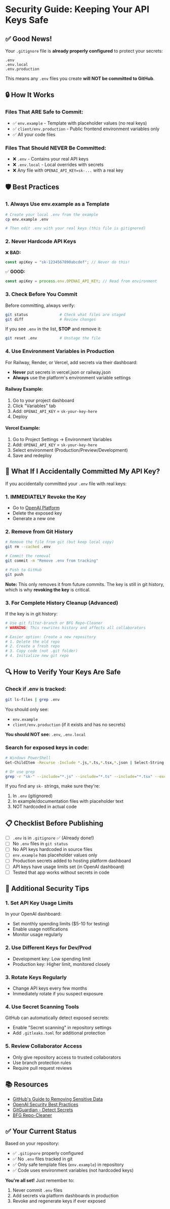 # Security Guide: Keeping Your API Keys Safe

## ✅ Good News!

Your `.gitignore` file is **already properly configured** to protect your secrets:

```gitignore
.env
.env.local
.env.production
```

This means any `.env` files you create **will NOT be committed to GitHub**.

## 🔒 How It Works

### Files That ARE Safe to Commit:
- ✅ `env.example` - Template with placeholder values (no real keys)
- ✅ `client/env.production` - Public frontend environment variables only
- ✅ All your code files

### Files That Should NEVER Be Committed:
- ❌ `.env` - Contains your real API keys
- ❌ `.env.local` - Local overrides with secrets
- ❌ Any file with `OPENAI_API_KEY=sk-...` with a real key

## 🛡️ Best Practices

### 1. **Always Use env.example as a Template**

```bash
# Create your local .env from the example
cp env.example .env

# Then edit .env with your real keys (this file is gitignored)
```

### 2. **Never Hardcode API Keys**

❌ **BAD:**
```javascript
const apiKey = "sk-1234567890abcdef"; // Never do this!
```

✅ **GOOD:**
```javascript
const apiKey = process.env.OPENAI_API_KEY; // Read from environment
```

### 3. **Check Before You Commit**

Before committing, always verify:
```bash
git status              # Check what files are staged
git diff                # Review changes
```

If you see `.env` in the list, **STOP** and remove it:
```bash
git reset .env          # Unstage the file
```

### 4. **Use Environment Variables in Production**

For Railway, Render, or Vercel, add secrets via their dashboard:
- **Never** put secrets in vercel.json or railway.json
- **Always** use the platform's environment variable settings

#### Railway Example:
1. Go to your project dashboard
2. Click "Variables" tab
3. Add: `OPENAI_API_KEY` = `sk-your-key-here`
4. Deploy

#### Vercel Example:
1. Go to Project Settings → Environment Variables
2. Add: `OPENAI_API_KEY` = `sk-your-key-here`
3. Select environment (Production/Preview/Development)
4. Save and redeploy

## 🚨 What If I Accidentally Committed My API Key?

If you accidentally committed your `.env` file with real keys:

### 1. **IMMEDIATELY Revoke the Key**
- Go to [OpenAI Platform](https://platform.openai.com/api-keys)
- Delete the exposed key
- Generate a new one

### 2. **Remove from Git History**
```bash
# Remove the file from git (but keep local copy)
git rm --cached .env

# Commit the removal
git commit -m "Remove .env from tracking"

# Push to GitHub
git push
```

**Note:** This only removes it from future commits. The key is still in git history, which is why **revoking the key** is critical.

### 3. **For Complete History Cleanup (Advanced)**
If the key is in git history:
```bash
# Use git filter-branch or BFG Repo-Cleaner
# WARNING: This rewrites history and affects all collaborators

# Easier option: Create a new repository
# 1. Delete the old repo
# 2. Create a fresh repo
# 3. Copy code (not .git folder)
# 4. Initialize new git repo
```

## 🔍 How to Verify Your Keys Are Safe

### Check if .env is tracked:
```bash
git ls-files | grep .env
```
You should only see:
- `env.example`
- `client/env.production` (if it exists and has no secrets)

**You should NOT see:** `.env`, `.env.local`

### Search for exposed keys in code:
```bash
# Windows PowerShell
Get-ChildItem -Recurse -Include *.js,*.ts,*.tsx,*.json | Select-String "sk-" -CaseSensitive

# Or use grep
grep -r "sk-" --include="*.js" --include="*.ts" --include="*.tsx" --exclude-dir=node_modules
```

If you find any `sk-` strings, make sure they're:
1. In `.env` (gitignored)
2. In example/documentation files with placeholder text
3. NOT hardcoded in actual code

## 📋 Checklist Before Publishing

- [ ] `.env` is in `.gitignore` ✅ (Already done!)
- [ ] No `.env` files in `git status`
- [ ] No API keys hardcoded in source files
- [ ] `env.example` has placeholder values only
- [ ] Production secrets added to hosting platform dashboard
- [ ] API keys have usage limits set (in OpenAI dashboard)
- [ ] Tested that app works without secrets in code

## 🔐 Additional Security Tips

### 1. **Set API Key Usage Limits**
In your OpenAI dashboard:
- Set monthly spending limits ($5-10 for testing)
- Enable usage notifications
- Monitor usage regularly

### 2. **Use Different Keys for Dev/Prod**
- Development key: Low spending limit
- Production key: Higher limit, monitored closely

### 3. **Rotate Keys Regularly**
- Change API keys every few months
- Immediately rotate if you suspect exposure

### 4. **Use Secret Scanning Tools**
GitHub can automatically detect exposed secrets:
- Enable "Secret scanning" in repository settings
- Add `.gitleaks.toml` for additional protection

### 5. **Review Collaborator Access**
- Only give repository access to trusted collaborators
- Use branch protection rules
- Require pull request reviews

## 📚 Resources

- [GitHub's Guide to Removing Sensitive Data](https://docs.github.com/en/authentication/keeping-your-account-and-data-secure/removing-sensitive-data-from-a-repository)
- [OpenAI Security Best Practices](https://platform.openai.com/docs/guides/safety-best-practices)
- [GitGuardian - Detect Secrets](https://www.gitguardian.com/)
- [BFG Repo-Cleaner](https://rtyley.github.io/bfg-repo-cleaner/)

## ✅ Your Current Status

Based on your repository:
- ✅ `.gitignore` properly configured
- ✅ No `.env` files tracked in git
- ✅ Only safe template files (`env.example`) in repository
- ✅ Code uses environment variables (not hardcoded keys)

**You're all set!** Just remember to:
1. Never commit `.env` files
2. Add secrets via platform dashboards in production
3. Revoke and regenerate keys if ever exposed

